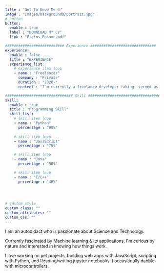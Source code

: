 ```yaml
---
title : "Get to Know Me 🤓"
image : "images/backgrounds/portrait.jpg"
# button
button:
  enable : true
  label : "DOWNLOAD MY CV"
  link : "Eteims_Resume.pdf"

########################### Experience ##############################
experience:
  enable : false
  title : "EXPERIENCE"
  experience_list:
    # experience item loop
    - name : "Freelancer"
      company : "Private"
      duration : "2020-"
      content : "I'm currently a freelance developer taking  served as a programming tutor teaching various Languages like Python, HTML, CSS and JavaScript."

############################### Skill #################################
skill:
  enable : true
  title : "Programming Skill"
  skill_list:
    # skill item loop
    - name : "Python"
      percentage : "90%"
      
    # skill item loop
    - name : "JavaScript"
      percentage : "75%"

    # skill item loop
    - name : "Java"
      percentage : "50%"

    # skill item loop
    - name : "C/C++"
      percentage : "40%"
      



# custom style
custom_class: "" 
custom_attributes: "" 
custom_css: ""
---
```


I am an autodidact who is passionate about Science and Technology.

Currently fascinated by Machine learning & its applications, I'm curious by nature and interested in knowing how things work.

I love working on pet projects, building web apps with JavaScript, scripting with Python, and Reading/writing jupyter notebooks. I occasionally dabble with microcontrollers.
